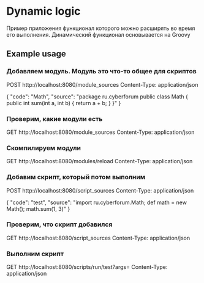# Dynamic logic
Пример приложения функционал которого можно расширять во время его выполнения. Динамический функционал основывается на Groovy

## Example usage
### Добавляем модуль. Модуль это что-то общее для скриптов
POST http://localhost:8080/module_sources
Content-Type: application/json

{
  "code": "Math",
  "source": "package ru.cyberforum public class Math { public int sum(int a, int b) { return a + b; } }"
}

### Проверим, какие модули есть
GET http://localhost:8080/module_sources
Content-Type: application/json

### Скомпилируем модули
GET http://localhost:8080/modules/reload
Content-Type: application/json


### Добавим скрипт, который потом выполним
POST http://localhost:8080/script_sources
Content-Type: application/json

{
  "code": "test",
  "source": "import ru.cyberforum.Math; def math = new Math(); math.sum(1, 3)"
}

### Проверим, что скрипт добавился
GET http://localhost:8080/script_sources
Content-Type: application/json

### Выполним скрипт
GET http://localhost:8080/scripts/run/test?args=
Content-Type: application/json
